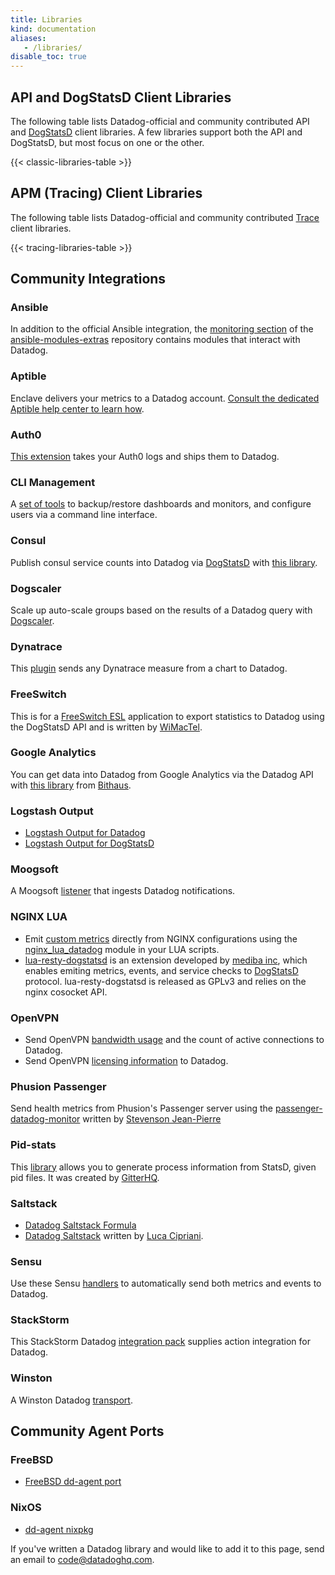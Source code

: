 ```yaml
---
title: Libraries
kind: documentation
aliases:
   - /libraries/
disable_toc: true
---
```


## API and DogStatsD Client Libraries

The following table lists Datadog-official and community contributed API and [DogStatsD](/developers/dogstatsd) client libraries. A few libraries support both the API and DogStatsD, but most focus on one or the other.

{{< classic-libraries-table >}}

## APM (Tracing) Client Libraries

The following table lists Datadog-official and community contributed [Trace][33] client libraries.

{{< tracing-libraries-table >}}

## Community Integrations

### Ansible
In addition to the official Ansible integration, the [monitoring section][4] of the [ansible-modules-extras][5] repository contains modules that interact with Datadog.

### Aptible
Enclave delivers your metrics to a Datadog account. [Consult the dedicated Aptible help center to learn how][31].

### Auth0
[This extension][30] takes your Auth0 logs and ships them to Datadog.

### CLI Management
A [set of tools][34] to backup/restore dashboards and monitors, and configure users via a command line interface.

### Consul
Publish consul service counts into Datadog via [DogStatsD](/developers/dogstatsd) with [this library][17].

### Dogscaler
Scale up auto-scale groups based on the results of a Datadog query with [Dogscaler][18].

### Dynatrace
This [plugin][21] sends any Dynatrace measure from a chart to Datadog.

### FreeSwitch
This is for a [FreeSwitch ESL][6] application to export statistics to Datadog using the DogStatsD API and is written by [WiMacTel][7].

### Google Analytics
You can get data into Datadog from Google Analytics via the Datadog API with [this library][25] from [Bithaus][26].

### Logstash Output
  * [Logstash Output for Datadog][11]
  * [Logstash Output for DogStatsD][16]

### Moogsoft
A Moogsoft [listener][22] that ingests Datadog notifications.

### NGINX LUA
  * Emit [custom metrics](/developers/metrics/custom_metrics/) directly from NGINX configurations using the [nginx_lua_datadog][10] module in your LUA scripts.
  * [lua-resty-dogstatsd][14] is an extension developed by  [mediba inc][15], which enables emiting metrics, events, and service checks to [DogStatsD](/developers/dogstatsd) protocol. lua-resty-dogstatsd is released as GPLv3 and relies on the nginx cosocket API.

### OpenVPN
  * Send OpenVPN [bandwidth usage][27] and the count of active connections to Datadog.
  * Send OpenVPN [licensing information][28] to Datadog.

### Phusion Passenger
Send health metrics from Phusion's Passenger server using the [passenger-datadog-monitor][12] written by [Stevenson Jean-Pierre][13]

### Pid-stats
This [library][8] allows you to generate process information from StatsD, given pid files. It was created by [GitterHQ][9].

### Saltstack
  * [Datadog Saltstack Formula][1]
  * [Datadog Saltstack][2] written by [Luca Cipriani][3].

### Sensu
Use these Sensu [handlers][23] to automatically send both metrics and events to Datadog.

### StackStorm

This StackStorm Datadog [integration pack][29] supplies action integration for Datadog.

### Winston
A Winston Datadog [transport][24].

## Community Agent Ports

### FreeBSD
  * [FreeBSD dd-agent port][19]

### NixOS
  * [dd-agent nixpkg][20]

If you've written a Datadog library and would like to add it to this page, send an email to [code@datadoghq.com][32].


   [1]: https://github.com/DataDog/datadog-formula
   [2]: https://gist.github.com/mastrolinux/6175280
   [3]: https://gist.github.com/mastrolinux
   [4]: https://docs.ansible.com/ansible/list_of_monitoring_modules.html
   [5]: https://github.com/ansible/ansible-modules-extras
   [6]: https://github.com/wimactel/FreeSwitch-DataDog-Metrics
   [7]: https://github.com/wimactel
   [8]: https://github.com/gitterHQ/pid-stats
   [9]: https://github.com/gitterHQ
   [10]: https://github.com/simplifi/ngx_lua_datadog/
   [11]: https://www.elastic.co/guide/en/logstash/current/plugins-outputs-datadog.html
   [12]: https://github.com/Sjeanpierre/passenger-datadog-monitor
   [13]: https://github.com/Sjeanpierre
   [14]: https://github.com/mediba-system/lua-resty-dogstatsd
   [15]: http://www.mediba.jp/
   [16]: https://github.com/brigade/logstash-output-dogstatsd
   [17]: https://github.com/zendesk/consul2dogstats
   [18]: https://github.com/cvent/dogscaler
   [19]: https://github.com/urosgruber/dd-agent-FreeBSD
   [20]: https://github.com/NixOS/nixpkgs/tree/master/pkgs/tools/networking/dd-agent
   [21]: https://github.com/Dynatrace/Dynatrace-AppMon-Datadog-Plugin
   [22]: https://docs.moogsoft.com/display/060102/Datadog+Solution+Pak
   [23]: https://github.com/sensu-plugins/sensu-plugins-datadog
   [24]: https://github.com/sparkida/winston-datadog
   [25]: https://github.com/bithauschile/datadog-ga
   [26]: https://blog.bithaus.cl/2016/04/20/realtime-google-analytics-metrics-in-datadog/
   [27]: https://github.com/byronwolfman/dd-openvpn
   [28]: https://github.com/denniswebb/datadog-openvpn
   [29]: https://github.com/StackStorm-Exchange/stackstorm-datadog
   [30]: https://github.com/BetaProjectWave/auth0-logs-to-datadog
   [31]: https://www.aptible.com/documentation/enclave/reference/metrics/metric-drains/datadog.html
   [32]: mailto:code@datadoghq.com
   [33]: /tracing/
   [34]: https://github.com/keirans/datadog-management
